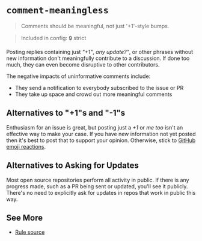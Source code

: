 # `comment-meaningless`

> Comments should be meaningful, not just '+1'-style bumps.

> Included in config: 🔒 strict

Posting replies containing just _"+1"_, _any update?"_, or other phrases without new information don't meaningfully contribute to a discussion.
If done too much, they can even become disruptive to other contributors.

The negative impacts of uninformative comments include:

- They send a notification to everybody subscribed to the issue or PR
- They take up space and crowd out more meaningful comments

## Alternatives to "+1"s and "-1"s

Enthusiasm for an issue is great, but posting just a _+1_ or _me too_ isn't an effective way to make your case.
If you have new information not yet posted then it's best to post that to support your opinion.
Otherwise, stick to [GitHub emoji reactions](https://github.blog/news-insights/product-news/add-reactions-to-pull-requests-issues-and-comments).

## Alternatives to Asking for Updates

Most open source repositories perform all activity in public.
If there is any progress made, such as a PR being sent or updated, you'll see it publicly.
There's no need to explicitly ask for updates in repos that work in public this way.

## See More

- [Rule source](../../src/rules/commentMeaningless.ts)
